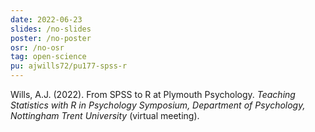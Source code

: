 ```yaml
---
date: 2022-06-23
slides: /no-slides
poster: /no-poster
osr: /no-osr
tag: open-science
pu: ajwills72/pu177-spss-r
---
```


Wills, A.J. (2022). From SPSS to R at Plymouth Psychology. _Teaching Statistics with R in Psychology Symposium, Department of Psychology, Nottingham Trent University_ (virtual meeting). 




